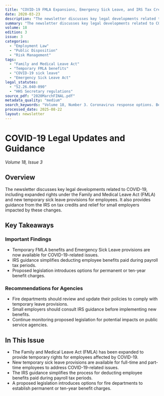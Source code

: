 ```yaml
---
title: "COVID-19 FMLA Expansions, Emergency Sick Leave, and IRS Tax Credit Guidance"
date: 2020-03-23
description: "The newsletter discusses key legal developments related to COVID-19, including expanded rights under the Family and Medical Leave Act (FMLA) and new temporary sick leave provisions for employees. It also provides guidance from the IRS on tax credits and relief for small employers impacted by these changes."
summary: "The newsletter discusses key legal developments related to COVID-19, including expanded rights under the Family and Medical Leave Act (FMLA) and new temporary sick leave provisions for employees. It also provides guidance from the IRS on tax credits and relief for small employers impacted by these changes."
volume: 18
edition: 3
issue: 3
categories:
  - "Employment Law"
  - "Public Disposition"
  - "Risk Management"
tags:
  - "Family and Medical Leave Act"
  - "Temporary FMLA benefits"
  - "COVID-19 sick leave"
  - "Emergency Sick Leave Act"
legal_statutes:
  - "52.26.040-090"
  - "HHS Secretary regulations"
source_pdf: "2020MarchFINAL.pdf"
metadata_quality: "medium"
search_keywords: "Volume 18, Number 3. Coronavirus response options. Benefit Charge Law Changes. The law expands rights under the Family and Medical Leave Act. Temporary FMLA benefits for employees. Emergency Sick Leav..."
processed_date: 2025-08-22
layout: newsletter
---
```


# COVID-19 Legal Updates and Guidance

*Volume 18, Issue 3*

## Overview

The newsletter discusses key legal developments related to COVID-19, including expanded rights under the Family and Medical Leave Act (FMLA) and new temporary sick leave provisions for employees. It also provides guidance from the IRS on tax credits and relief for small employers impacted by these changes.

## Key Takeaways

### Important Findings

- Temporary FMLA benefits and Emergency Sick Leave provisions are now available for COVID-19-related issues.
- IRS guidance simplifies deducting employee benefits paid during payroll tax periods.
- Proposed legislation introduces options for permanent or ten-year benefit charges.

### Recommendations for Agencies

- Fire departments should review and update their policies to comply with temporary leave provisions.
- Small employers should consult IRS guidance before implementing new benefits.
- Continue monitoring proposed legislation for potential impacts on public service agencies.

## In This Issue

- The Family and Medical Leave Act (FMLA) has been expanded to provide temporary rights for employees affected by COVID-19.
- New temporary sick leave provisions are available for full-time and part-time employees to address COVID-19-related issues.
- The IRS guidance simplifies the process for deducting employee benefits paid during payroll tax periods.
- A proposed legislation introduces options for fire departments to establish permanent or ten-year benefit charges.

